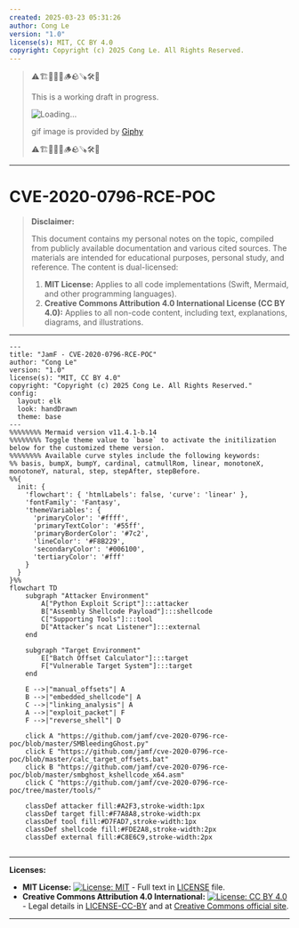 ```yaml
---
created: 2025-03-23 05:31:26
author: Cong Le
version: "1.0"
license(s): MIT, CC BY 4.0
copyright: Copyright (c) 2025 Cong Le. All Rights Reserved.
---
```



> ⚠️🏗️🚧🦺🧱🪵🪨🪚🛠️👷
> 
> This is a working draft in progress.
> 
> ![Loading...](https://media4.giphy.com/media/v1.Y2lkPTc5MGI3NjExdDl3cXMwNWE1aXBzbXhsNndkcW9saTBjazFxeHVzeWk3cTBkd240MyZlcD12MV9pbnRlcm5hbF9naWZfYnlfaWQmY3Q9Zw/0U7bWQK9s75PjRKcHz/giphy.gif)
> 
> gif image is provided by [Giphy](https://giphy.com)
> 
> ⚠️🏗️🚧🦺🧱🪵🪨🪚🛠️👷

----



# CVE-2020-0796-RCE-POC
> **Disclaimer:**
>
> This document contains my personal notes on the topic,
> compiled from publicly available documentation and various cited sources.
> The materials are intended for educational purposes, personal study, and reference.
> The content is dual-licensed:
> 1. **MIT License:** Applies to all code implementations (Swift, Mermaid, and other programming languages).
> 2. **Creative Commons Attribution 4.0 International License (CC BY 4.0):** Applies to all non-code content, including text, explanations, diagrams, and illustrations.
---



```mermaid
---
title: "JamF - CVE-2020-0796-RCE-POC"
author: "Cong Le"
version: "1.0"
license(s): "MIT, CC BY 4.0"
copyright: "Copyright (c) 2025 Cong Le. All Rights Reserved."
config:
  layout: elk
  look: handDrawn
  theme: base
---
%%%%%%%% Mermaid version v11.4.1-b.14
%%%%%%%% Toggle theme value to `base` to activate the initilization below for the customized theme version.
%%%%%%%% Available curve styles include the following keywords:
%% basis, bumpX, bumpY, cardinal, catmullRom, linear, monotoneX, monotoneY, natural, step, stepAfter, stepBefore.
%%{
  init: {
    'flowchart': { 'htmlLabels': false, 'curve': 'linear' },
    'fontFamily': 'Fantasy',
    'themeVariables': {
      'primaryColor': '#ffff',
      'primaryTextColor': '#55ff',
      'primaryBorderColor': '#7c2',
      'lineColor': '#F8B229',
      'secondaryColor': '#006100',
      'tertiaryColor': '#fff'
    }
  }
}%%
flowchart TD
    subgraph "Attacker Environment"
        A["Python Exploit Script"]:::attacker
        B["Assembly Shellcode Payload"]:::shellcode
        C["Supporting Tools"]:::tool
        D["Attacker’s ncat Listener"]:::external
    end

    subgraph "Target Environment"
        E["Batch Offset Calculator"]:::target
        F["Vulnerable Target System"]:::target
    end

    E -->|"manual_offsets"| A
    B -->|"embedded_shellcode"| A
    C -->|"linking_analysis"| A
    A -->|"exploit_packet"| F
    F -->|"reverse_shell"| D

    click A "https://github.com/jamf/cve-2020-0796-rce-poc/blob/master/SMBleedingGhost.py"
    click E "https://github.com/jamf/cve-2020-0796-rce-poc/blob/master/calc_target_offsets.bat"
    click B "https://github.com/jamf/cve-2020-0796-rce-poc/blob/master/smbghost_kshellcode_x64.asm"
    click C "https://github.com/jamf/cve-2020-0796-rce-poc/tree/master/tools/"

    classDef attacker fill:#A2F3,stroke-width:1px
    classDef target fill:#F7A8A8,stroke-width:px
    classDef tool fill:#D7FAD7,stroke-width:1px
    classDef shellcode fill:#FDE2A8,stroke-width:2px
    classDef external fill:#C8E6C9,stroke-width:2px
    
```




---
**Licenses:**

- **MIT License:**  [![License: MIT](https://img.shields.io/badge/License-MIT-yellow.svg)](LICENSE) - Full text in [LICENSE](LICENSE) file.
- **Creative Commons Attribution 4.0 International:** [![License: CC BY 4.0](https://licensebuttons.net/l/by/4.0/88x31.png)](LICENSE-CC-BY) - Legal details in [LICENSE-CC-BY](LICENSE-CC-BY) and at [Creative Commons official site](http://creativecommons.org/licenses/by/4.0/).

---
